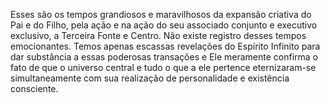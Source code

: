 ﻿Esses são os tempos grandiosos e maravilhosos da expansão criativa do Pai e do Filho, pela ação e na ação do seu associado conjunto e executivo exclusivo, a Terceira Fonte e Centro. Não existe registro desses tempos emocionantes. Temos apenas escassas revelações do Espírito Infinito para dar substância a essas poderosas transações e Ele meramente confirma o fato de que o universo central e tudo o que a ele pertence eternizaram-se simultaneamente com sua realização de personalidade e existência consciente.<BR><BR><BR>